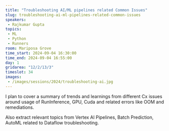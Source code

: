 ```yaml
---
title: "Troubleshooting AI/ML pipelines related Common Issues"
slug: troubleshooting-ai-ml-pipelines-related-common-issues
speakers:
 - Rajkumar Gupta
topics:
 - ML
 - Python
 - Runners
room: Mariposa Grove
time_start: 2024-09-04 16:30:00
time_end: 2024-09-04 16:55:00
day: 1
gridarea: "12/2/13/3"
timeslot: 34
images:
 - /images/sessions/2024/troubleshooting-ai.jpg 
---
```


I plan to cover a summary of trends and learnings from different Cx issues around usage of RunInference, GPU, Cuda and related errors like OOM and remediations. 

Also extract relevant topics from Vertex AI Pipelines, Batch Prediction, AutoML related to Dataflow troubleshooting.